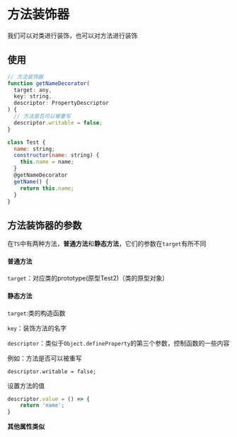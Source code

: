 # 方法装饰器

我们可以对类进行装饰，也可以对方法进行装饰

## 使用

```js
// 方法装饰器
function getNameDecorator(
  target: any,
  key: string,
  descriptor: PropertyDescriptor
) {
  // 方法是否可以被重写
  descriptor.writable = false;
}

class Test {
  name: string;
  constructor(name: string) {
    this.name = name;
  }
  @getNameDecorator
  getName() {
    return this.name;
  }
}
```

## 方法装饰器的参数

在`TS`中有两种方法，**普通方法**和**静态方法**，它们的参数在`target`有所不同

#### 普通方法

`target`：对应类的prototype(原型Test2)（类的原型对象）

#### 静态方法

`target`:类的构造函数

`key`：装饰方法的名字

`descriptor`：类似于`Object.defineProperty`的第三个参数，控制函数的一些内容

例如：方法是否可以被重写

```
descriptor.writable = false;
```

 设置方法的值

```js
descriptor.value = () => {
	return 'name';
}
```

**其他属性类似**